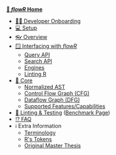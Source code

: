 **[💮 _flowR_ Home](https://github.com/flowr-analysis/flowr/wiki)**
* [🧑‍💻 Developer Onboarding](https://github.com/flowr-analysis/flowr/wiki/Onboarding)
* [💻 Setup](https://github.com/flowr-analysis/flowr/wiki/Setup)
* [👓 Overview](https://github.com/flowr-analysis/flowr/wiki/Overview)
* [🪟 Interfacing with _flowR_](https://github.com/flowr-analysis/flowr/wiki/Interface)
  * [Query API](https://github.com/flowr-analysis/flowr/wiki/Query-API)
  * [Search API](https://github.com/flowr-analysis/flowr/wiki/Search-API)
  * [Engines](https://github.com/flowr-analysis/flowr/wiki/Engines)
  * [Linting R](https://github.com/flowr-analysis/flowr/wiki/Linter)
* [🌋 Core](https://github.com/flowr-analysis/flowr/wiki/Core)
  * [Normalized AST](https://github.com/flowr-analysis/flowr/wiki/Normalized-AST)
  * [Control Flow Graph (CFG)](https://github.com/flowr-analysis/flowr/wiki/Control-Flow-Graph)
  * [Dataflow Graph (DFG)](https://github.com/flowr-analysis/flowr/wiki/Dataflow-Graph)
  * [Supported Features/Capabilities](https://github.com/flowr-analysis/flowr/wiki/Capabilities)
* [🧹 Linting & Testing](https://github.com/flowr-analysis/flowr/wiki/Linting-and-Testing) ([Benchmark Page](https://flowr-analysis.github.io/flowr/wiki/stats/benchmark))
* [⁉️ FAQ](https://github.com/flowr-analysis/flowr/wiki/FAQ)
* ℹ️ Extra Information
  * [Terminology](https://github.com/flowr-analysis/flowr/wiki/Terminology)
  * [R's Tokens](https://github.com/flowr-analysis/flowr/wiki/Tokens)
  * [Original Master Thesis](https://github.com/flowr-analysis/flowr/wiki/Thesis)
